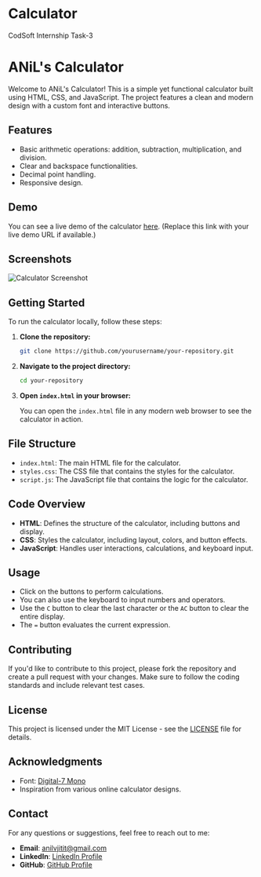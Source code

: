 # Calculator
CodSoft Internship Task-3

# ANiL's Calculator

Welcome to ANiL's Calculator! This is a simple yet functional calculator built using HTML, CSS, and JavaScript. The project features a clean and modern design with a custom font and interactive buttons.

## Features

- Basic arithmetic operations: addition, subtraction, multiplication, and division.
- Clear and backspace functionalities.
- Decimal point handling.
- Responsive design.

## Demo

You can see a live demo of the calculator [here](#). (Replace this link with your live demo URL if available.)

## Screenshots

![Calculator Screenshot](./screenshot.png) <!-- Replace with your own screenshot image -->

## Getting Started

To run the calculator locally, follow these steps:

1. **Clone the repository:**

    ```bash
    git clone https://github.com/yourusername/your-repository.git
    ```

2. **Navigate to the project directory:**

    ```bash
    cd your-repository
    ```

3. **Open `index.html` in your browser:**

    You can open the `index.html` file in any modern web browser to see the calculator in action.

## File Structure

- `index.html`: The main HTML file for the calculator.
- `styles.css`: The CSS file that contains the styles for the calculator.
- `script.js`: The JavaScript file that contains the logic for the calculator.

## Code Overview

- **HTML**: Defines the structure of the calculator, including buttons and display.
- **CSS**: Styles the calculator, including layout, colors, and button effects.
- **JavaScript**: Handles user interactions, calculations, and keyboard input.

## Usage

- Click on the buttons to perform calculations.
- You can also use the keyboard to input numbers and operators.
- Use the `C` button to clear the last character or the `AC` button to clear the entire display.
- The `=` button evaluates the current expression.

## Contributing

If you'd like to contribute to this project, please fork the repository and create a pull request with your changes. Make sure to follow the coding standards and include relevant test cases.

## License

This project is licensed under the MIT License - see the [LICENSE](LICENSE) file for details.

## Acknowledgments

- Font: [Digital-7 Mono](https://fonts.cdnfonts.com/s/12008/Digital-7%20Mono.woff)
- Inspiration from various online calculator designs.

## Contact

For any questions or suggestions, feel free to reach out to me:

- **Email**: anilvjitit@gmail.com
- **LinkedIn**: [LinkedIn Profile](https://www.linkedin.com/in/anilvjit)
- **GitHub**: [GitHub Profile](https://github.com/urz-anil)
